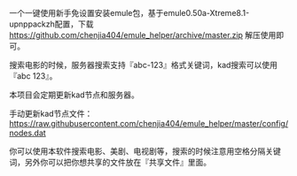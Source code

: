 一个一键使用新手免设置安装emule包，基于emule0.50a-Xtreme8.1-upnppackzh配置，下载 https://github.com/chenjia404/emule_helper/archive/master.zip 解压使用即可。

搜索电影的时候，服务器搜索支持『abc-123』格式关键词，kad搜索可以使用『abc 123』。

本项目会定期更新kad节点和服务器。

手动更新kad节点文件：https://raw.githubusercontent.com/chenjia404/emule_helper/master/config/nodes.dat

你可以使用本软件搜索电影、美剧、电视剧等，搜索的时候注意用空格分隔关键词，另外你可以把你想共享的文件放在『共享文件』里面。
